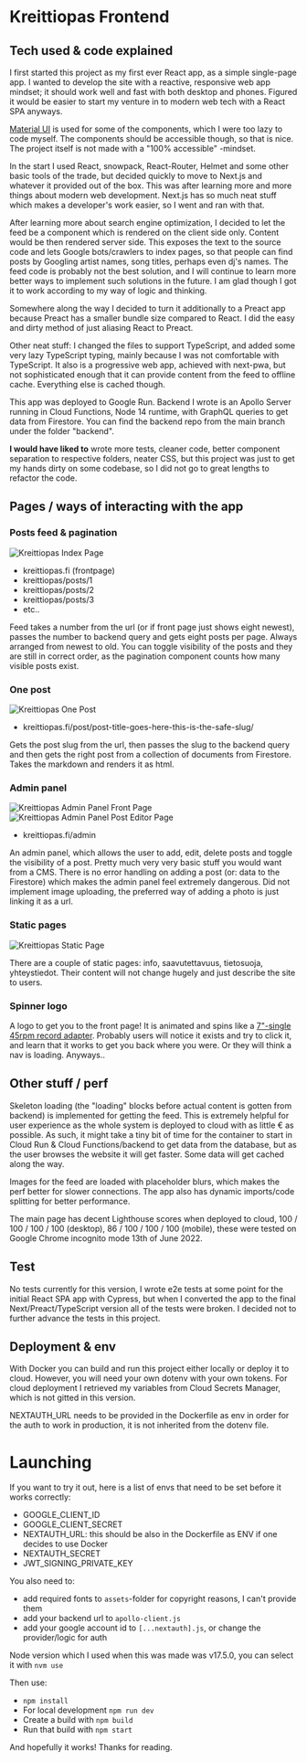 # Kreittiopas Frontend

## Tech used & code explained

I first started this project as my first ever React app, as a simple single-page app. I wanted to develop the site with a reactive, responsive web app mindset; it should work well and fast with both desktop and phones. Figured it would be easier to start my venture in to modern web tech with a React SPA anyways.

[Material UI](https://mui.com/) is used for some of the components, which I were too lazy to code myself. The components should be accessible though, so that is nice. The project itself is not made with a "100% accessible" -mindset.

In the start I used React, snowpack, React-Router, Helmet and some other basic tools of the trade, but decided quickly to move to Next.js and whatever it provided out of the box. This was after learning more and more things about modern web development. Next.js has so much neat stuff which makes a developer's work easier, so I went and ran with that.

After learning more about search engine optimization, I decided to let the feed be a component which is rendered on the client side only. Content would be then rendered server side. This exposes the text to the source code and lets Google bots/crawlers to index pages, so that people can find posts by Googling artist names, song titles, perhaps even dj's names. The feed code is probably not the best solution, and I will continue to learn more better ways to implement such solutions in the future. I am glad though I got it to work according to my way of logic and thinking.

Somewhere along the way I decided to turn it additionally to a Preact app because Preact has a smaller bundle size compared to React. I did the easy and dirty method of just aliasing React to Preact.

Other neat stuff: I changed the files to support TypeScript, and added some very lazy TypeScript typing, mainly because I was not comfortable with TypeScript. It also is a progressive web app, achieved with next-pwa, but not sophisticated enough that it can provide content from the feed to offline cache. Everything else is cached though.

This app was deployed to Google Run. Backend I wrote is an Apollo Server running in Cloud Functions, Node 14 runtime, with GraphQL queries to get data from Firestore. You can find the backend repo from the main branch under the folder "backend".

**I would have liked to** wrote more tests, cleaner code, better component separation to respective folders, neater CSS, but this project was just to get my hands dirty on some codebase, so I did not go to great lengths to refactor the code.

## Pages / ways of interacting with the app

### Posts feed & pagination

![Kreittiopas Index Page](kreittiopas-index.jpg)

- kreittiopas.fi (frontpage)
- kreittiopas/posts/1
- kreittiopas/posts/2
- kreittiopas/posts/3
- etc..

Feed takes a number from the url (or if front page just shows eight newest), passes the number to backend query and gets eight posts per page. Always arranged from newest to old. You can toggle visibility of the posts and they are still in correct order, as the pagination component counts how many visible posts exist.

### One post

![Kreittiopas One Post](kreittiopas-post.jpg)

- kreittiopas.fi/post/post-title-goes-here-this-is-the-safe-slug/

Gets the post slug from the url, then passes the slug to the backend query and then gets the right post from a collection of documents from Firestore. Takes the markdown and renders it as html.

### Admin panel

![Kreittiopas Admin Panel Front Page](kreittiopas-admin-panel.jpg)
![Kreittiopas Admin Panel Post Editor Page](kreittiopas-admin-post-editor.jpg)

- kreittiopas.fi/admin

An admin panel, which allows the user to add, edit, delete posts and toggle the visibility of a post. Pretty much very very basic stuff you would want from a CMS. There is no error handling on adding a post (or: data to the Firestore) which makes the admin panel feel extremely dangerous. Did not implement image uploading, the preferred way of adding a photo is just linking it as a url.

### Static pages

![Kreittiopas Static Page](kreittiopas-page.jpg)

There are a couple of static pages: info, saavutettavuus, tietosuoja, yhteystiedot. Their content will not change hugely and just describe the site to users.

### Spinner logo

A logo to get you to the front page! It is animated and spins like a [7"-single 45rpm record adapter](https://www.google.com/search?q=45+record+adapter&source=lnms&tbm=isch). Probably users will notice it exists and try to click it, and learn that it works to get you back where you were. Or they will think a nav is loading. Anyways..

## Other stuff / perf

Skeleton loading (the "loading" blocks before actual content is gotten from backend) is implemented for getting the feed. This is extremely helpful for user experience as the whole system is deployed to cloud with as little € as possible. As such, it might take a tiny bit of time for the container to start in Cloud Run & Cloud Functions/backend to get data from the database, but as the user browses the website it will get faster. Some data will get cached along the way.

Images for the feed are loaded with placeholder blurs, which makes the perf better for slower connections. The app also has dynamic imports/code splitting for better performance.

The main page has decent Lighthouse scores when deployed to cloud, 100 / 100 / 100 / 100 (desktop), 86 / 100 / 100 / 100 (mobile), these were tested on Google Chrome incognito mode 13th of June 2022.

## Test

No tests currently for this version, I wrote e2e tests at some point for the initial React SPA app with Cypress, but when I converted the app to the final Next/Preact/TypeScript version all of the tests were broken. I decided not to further advance the tests in this project.

## Deployment & env

With Docker you can build and run this project either locally or deploy it to cloud. However, you will need your own dotenv with your own tokens. For cloud deployment I retrieved my variables from Cloud Secrets Manager, which is not gitted in this version.

NEXTAUTH_URL needs to be provided in the Dockerfile as env in order for the auth to work in production, it is not inherited from the dotenv file.

# Launching

If you want to try it out, here is a list of envs that need to be set before it works correctly:

- GOOGLE_CLIENT_ID
- GOOGLE_CLIENT_SECRET
- NEXTAUTH_URL: this should be also in the Dockerfile as ENV if one decides to use Docker
- NEXTAUTH_SECRET
- JWT_SIGNING_PRIVATE_KEY

You also need to:

- add required fonts to `assets`-folder for copyright reasons, I can't provide them
- add your backend url to `apollo-client.js`
- add your google account id to `[...nextauth].js`, or change the provider/logic for auth

Node version which I used when this was made was v17.5.0, you can select it with `nvm use`

Then use:

- `npm install`
- For local development `npm run dev`
- Create a build with `npm build`
- Run that build with `npm start`

And hopefully it works! Thanks for reading.
